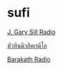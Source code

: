 # sufi

[J. Gary Sill Radio](http://stream.radiojar.com/pstpzhyyttzuv)

[หัวหินมิวสิคเรดิโอ](http://inter1.plathong.net:7008/)

[Barakath Radio](http://stream.rcs.revma.com/cy0s94xf268uv)

